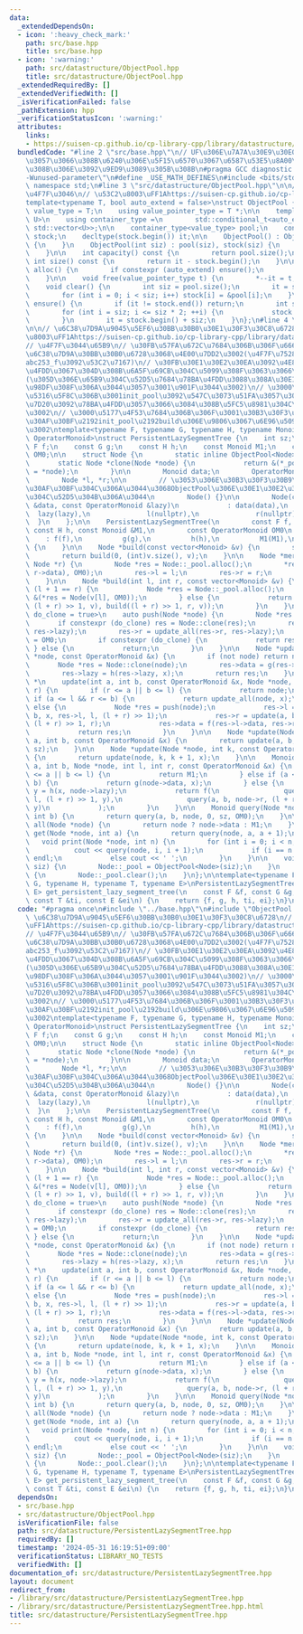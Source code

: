 ```yaml
---
data:
  _extendedDependsOn:
  - icon: ':heavy_check_mark:'
    path: src/base.hpp
    title: src/base.hpp
  - icon: ':warning:'
    path: src/datastructure/ObjectPool.hpp
    title: src/datastructure/ObjectPool.hpp
  _extendedRequiredBy: []
  _extendedVerifiedWith: []
  _isVerificationFailed: false
  _pathExtension: hpp
  _verificationStatusIcon: ':warning:'
  attributes:
    links:
    - https://suisen-cp.github.io/cp-library-cpp/library/datastructure/segment_tree/persistent_lazy_segment_tree.hpp
  bundledCode: "#line 2 \"src/base.hpp\"\n// UF\u306E\u7A7A\u30E9\u30E0\u30C0\u6E21\
    \u3057\u3066\u308B\u6240\u306E\u5F15\u6570\u3067\u6587\u53E5\u8A00\u308F\u308C\
    \u308B\u306E\u3092\u9ED9\u3089\u305B\u308B\n#pragma GCC diagnostic ignored \"\
    -Wunused-parameter\"\n#define _USE_MATH_DEFINES\n#include <bits/stdc++.h>\nusing\
    \ namespace std;\n#line 3 \"src/datastructure/ObjectPool.hpp\"\n\n// PersistentLazySegmentTree\u306B\
    \u4F7F\u3046\n// \u53C2\u8003\uFF1Ahttps://suisen-cp.github.io/cp-library-cpp/library/util/object_pool.hpp\n\
    template<typename T, bool auto_extend = false>\nstruct ObjectPool {\n    using\
    \ value_type = T;\n    using value_pointer_type = T *;\n\n    template<typename\
    \ U>\n    using container_type =\n        std::conditional_t<auto_extend, std::deque<U>,\
    \ std::vector<U>>;\n\n    container_type<value_type> pool;\n    container_type<value_pointer_type>\
    \ stock;\n    decltype(stock.begin()) it;\n\n    ObjectPool() : ObjectPool(0)\
    \ {\n    }\n    ObjectPool(int siz) : pool(siz), stock(siz) {\n        clear();\n\
    \    }\n\n    int capacity() const {\n        return pool.size();\n    }\n   \
    \ int size() const {\n        return it - stock.begin();\n    }\n\n    value_pointer_type\
    \ alloc() {\n        if constexpr (auto_extend) ensure();\n        return *it++;\n\
    \    }\n\n    void free(value_pointer_type t) {\n        *--it = t;\n    }\n\n\
    \    void clear() {\n        int siz = pool.size();\n        it = stock.begin();\n\
    \        for (int i = 0; i < siz; i++) stock[i] = &pool[i];\n    }\n\n    void\
    \ ensure() {\n        if (it != stock.end()) return;\n        int siz = stock.size();\n\
    \        for (int i = siz; i <= siz * 2; ++i) {\n            stock.push_back(&pool.emplace_back());\n\
    \        }\n        it = stock.begin() + siz;\n    }\n};\n#line 4 \"src/datastructure/PersistentLazySegmentTree.hpp\"\
    \n\n// \u6C38\u7D9A\u9045\u5EF6\u30BB\u30B0\u30E1\u30F3\u30C8\u6728\n// \u53C2\
    \u8003\uFF1Ahttps://suisen-cp.github.io/cp-library-cpp/library/datastructure/segment_tree/persistent_lazy_segment_tree.hpp\n\
    // \u4F7F\u3044\u65B9\n// \u30FB\u57FA\u672C\u7684\u306B\u306F\u666E\u901A\u306E\
    \u6C38\u7D9A\u30BB\u30B0\u6728\u3068\u4E00\u7DD2\u3002(\u4F7F\u7528\u4F8B\u306F\
    abc253_f\u3092\u53C2\u7167)\n// \u30FB\u30E1\u30E2\u30EA\u3092\u4E88\u3081\u78BA\
    \u4FDD\u3067\u304D\u308B\u6A5F\u69CB\u304C\u5099\u308F\u3063\u3066\u308B\u3002\
    (\u305D\u306E\u65B9\u304C\u52D5\u7684\u78BA\u4FDD\u3088\u308A\u30E1\u30E2\u30EA\
    \u98DF\u308F\u306A\u3044\u3057\u3001\u901F\u3044\u3002)\n// \u3000\u521D\u671F\
    \u5316\u5F8C\u306B\u3001init_pool\u3092\u547C\u3073\u51FA\u3057\u3066\u3001\u8981\
    \u7D20\u3092\u78BA\u4FDD\u3057\u3066\u3084\u308B\u5FC5\u8981\u304C\u3042\u308B\
    \u3002\n// \u3000\u5177\u4F53\u7684\u306B\u306F\u3001\u30B3\u30F3\u30B9\u30C8\u30E9\
    \u30AF\u30BF\u2192init_pool\u2192build\u306E\u9806\u3067\u6E96\u5099\u3059\u308B\
    \u3002\ntemplate<typename F, typename G, typename H, typename Monoid, typename\
    \ OperatorMonoid>\nstruct PersistentLazySegmentTree {\n    int sz;\n    const\
    \ F f;\n    const G g;\n    const H h;\n    const Monoid M1;\n    const OperatorMonoid\
    \ OM0;\n\n    struct Node {\n        static inline ObjectPool<Node> _pool;\n \
    \       static Node *clone(Node *node) {\n            return &(*_pool.alloc()\
    \ = *node);\n        }\n\n        Monoid data;\n        OperatorMonoid lazy;\n\
    \        Node *l, *r;\n\n        // \u3053\u306E\u30B3\u30F3\u30B9\u30C8\u30E9\
    \u30AF\u30BF\u304C\u306A\u3044\u3068ObjectPool\u306E\u30E1\u30E2\u30EA\u78BA\u4FDD\
    \u304C\u52D5\u304B\u306A\u3044\n        Node() {}\n\n        Node(const Monoid\
    \ &data, const OperatorMonoid &lazy)\n            : data(data),\n            \
    \  lazy(lazy),\n              l(nullptr),\n              r(nullptr) {\n      \
    \  }\n    };\n\n    PersistentLazySegmentTree(\n        const F f, const G g,\
    \ const H h, const Monoid &M1,\n        const OperatorMonoid OM0\n    )\n    \
    \    : f(f),\n          g(g),\n          h(h),\n          M1(M1),\n          OM0(OM0)\
    \ {\n    }\n\n    Node *build(const vector<Monoid> &v) {\n        sz = (int)v.size();\n\
    \        return build(0, (int)v.size(), v);\n    }\n\n    Node *merge(Node *l,\
    \ Node *r) {\n        Node *res = Node::_pool.alloc();\n        *res = Node(f(l->data,\
    \ r->data), OM0);\n        res->l = l;\n        res->r = r;\n        return res;\n\
    \    }\n\n    Node *build(int l, int r, const vector<Monoid> &v) {\n        if\
    \ (l + 1 == r) {\n            Node *res = Node::_pool.alloc();\n            return\
    \ &(*res = Node(v[l], OM0));\n        } else {\n            return merge(build(l,\
    \ (l + r) >> 1, v), build((l + r) >> 1, r, v));\n        }\n    }\n\n    template<bool\
    \ do_clone = true>\n    auto push(Node *node) {\n        Node *res = node;\n \
    \       if constexpr (do_clone) res = Node::clone(res);\n        res->l = update_all(res->l,\
    \ res->lazy);\n        res->r = update_all(res->r, res->lazy);\n        res->lazy\
    \ = OM0;\n        if constexpr (do_clone) {\n            return res;\n       \
    \ } else {\n            return;\n        }\n    }\n\n    Node *update_all(Node\
    \ *node, const OperatorMonoid &x) {\n        if (not node) return nullptr;\n \
    \       Node *res = Node::clone(node);\n        res->data = g(res->data, x);\n\
    \        res->lazy = h(res->lazy, x);\n        return res;\n    }\n\n    Node\
    \ *\n    update(int a, int b, const OperatorMonoid &x, Node *node, int l, int\
    \ r) {\n        if (r <= a || b <= l) {\n            return node;\n        } else\
    \ if (a <= l && r <= b) {\n            return update_all(node, x);\n        }\
    \ else {\n            Node *res = push(node);\n            res->l = update(a,\
    \ b, x, res->l, l, (l + r) >> 1);\n            res->r = update(a, b, x, res->r,\
    \ (l + r) >> 1, r);\n            res->data = f(res->l->data, res->r->data);\n\
    \            return res;\n        }\n    }\n\n    Node *update(Node *node, int\
    \ a, int b, const OperatorMonoid &x) {\n        return update(a, b, x, node, 0,\
    \ sz);\n    }\n\n    Node *update(Node *node, int k, const OperatorMonoid &x)\
    \ {\n        return update(node, k, k + 1, x);\n    }\n\n    Monoid\n    query(int\
    \ a, int b, Node *node, int l, int r, const OperatorMonoid &x) {\n        if (r\
    \ <= a || b <= l) {\n            return M1;\n        } else if (a <= l && r <=\
    \ b) {\n            return g(node->data, x);\n        } else {\n            OperatorMonoid\
    \ y = h(x, node->lazy);\n            return f(\n                query(a, b, node->l,\
    \ l, (l + r) >> 1, y),\n                query(a, b, node->r, (l + r) >> 1, r,\
    \ y)\n            );\n        }\n    }\n\n    Monoid query(Node *node, int a,\
    \ int b) {\n        return query(a, b, node, 0, sz, OM0);\n    }\n\n    Monoid\
    \ all(Node *node) {\n        return node ? node->data : M1;\n    }\n\n    Monoid\
    \ get(Node *node, int a) {\n        return query(node, a, a + 1);\n    }\n\n \
    \   void print(Node *node, int n) {\n        for (int i = 0; i < n; i++) {\n \
    \           cout << query(node, i, i + 1);\n            if (i == n - 1) cout <<\
    \ endl;\n            else cout << ' ';\n        }\n    }\n\n    void init_pool(int\
    \ siz) {\n        Node::_pool = ObjectPool<Node>(siz);\n    }\n    void clear_pool()\
    \ {\n        Node::_pool.clear();\n    }\n};\n\ntemplate<typename F, typename\
    \ G, typename H, typename T, typename E>\nPersistentLazySegmentTree<F, G, H, T,\
    \ E> get_persistent_lazy_segment_tree(\n    const F &f, const G &g, const H &h,\
    \ const T &ti, const E &ei\n) {\n    return {f, g, h, ti, ei};\n}\n"
  code: "#pragma once\n#include \"../base.hpp\"\n#include \"ObjectPool.hpp\"\n\n//\
    \ \u6C38\u7D9A\u9045\u5EF6\u30BB\u30B0\u30E1\u30F3\u30C8\u6728\n// \u53C2\u8003\
    \uFF1Ahttps://suisen-cp.github.io/cp-library-cpp/library/datastructure/segment_tree/persistent_lazy_segment_tree.hpp\n\
    // \u4F7F\u3044\u65B9\n// \u30FB\u57FA\u672C\u7684\u306B\u306F\u666E\u901A\u306E\
    \u6C38\u7D9A\u30BB\u30B0\u6728\u3068\u4E00\u7DD2\u3002(\u4F7F\u7528\u4F8B\u306F\
    abc253_f\u3092\u53C2\u7167)\n// \u30FB\u30E1\u30E2\u30EA\u3092\u4E88\u3081\u78BA\
    \u4FDD\u3067\u304D\u308B\u6A5F\u69CB\u304C\u5099\u308F\u3063\u3066\u308B\u3002\
    (\u305D\u306E\u65B9\u304C\u52D5\u7684\u78BA\u4FDD\u3088\u308A\u30E1\u30E2\u30EA\
    \u98DF\u308F\u306A\u3044\u3057\u3001\u901F\u3044\u3002)\n// \u3000\u521D\u671F\
    \u5316\u5F8C\u306B\u3001init_pool\u3092\u547C\u3073\u51FA\u3057\u3066\u3001\u8981\
    \u7D20\u3092\u78BA\u4FDD\u3057\u3066\u3084\u308B\u5FC5\u8981\u304C\u3042\u308B\
    \u3002\n// \u3000\u5177\u4F53\u7684\u306B\u306F\u3001\u30B3\u30F3\u30B9\u30C8\u30E9\
    \u30AF\u30BF\u2192init_pool\u2192build\u306E\u9806\u3067\u6E96\u5099\u3059\u308B\
    \u3002\ntemplate<typename F, typename G, typename H, typename Monoid, typename\
    \ OperatorMonoid>\nstruct PersistentLazySegmentTree {\n    int sz;\n    const\
    \ F f;\n    const G g;\n    const H h;\n    const Monoid M1;\n    const OperatorMonoid\
    \ OM0;\n\n    struct Node {\n        static inline ObjectPool<Node> _pool;\n \
    \       static Node *clone(Node *node) {\n            return &(*_pool.alloc()\
    \ = *node);\n        }\n\n        Monoid data;\n        OperatorMonoid lazy;\n\
    \        Node *l, *r;\n\n        // \u3053\u306E\u30B3\u30F3\u30B9\u30C8\u30E9\
    \u30AF\u30BF\u304C\u306A\u3044\u3068ObjectPool\u306E\u30E1\u30E2\u30EA\u78BA\u4FDD\
    \u304C\u52D5\u304B\u306A\u3044\n        Node() {}\n\n        Node(const Monoid\
    \ &data, const OperatorMonoid &lazy)\n            : data(data),\n            \
    \  lazy(lazy),\n              l(nullptr),\n              r(nullptr) {\n      \
    \  }\n    };\n\n    PersistentLazySegmentTree(\n        const F f, const G g,\
    \ const H h, const Monoid &M1,\n        const OperatorMonoid OM0\n    )\n    \
    \    : f(f),\n          g(g),\n          h(h),\n          M1(M1),\n          OM0(OM0)\
    \ {\n    }\n\n    Node *build(const vector<Monoid> &v) {\n        sz = (int)v.size();\n\
    \        return build(0, (int)v.size(), v);\n    }\n\n    Node *merge(Node *l,\
    \ Node *r) {\n        Node *res = Node::_pool.alloc();\n        *res = Node(f(l->data,\
    \ r->data), OM0);\n        res->l = l;\n        res->r = r;\n        return res;\n\
    \    }\n\n    Node *build(int l, int r, const vector<Monoid> &v) {\n        if\
    \ (l + 1 == r) {\n            Node *res = Node::_pool.alloc();\n            return\
    \ &(*res = Node(v[l], OM0));\n        } else {\n            return merge(build(l,\
    \ (l + r) >> 1, v), build((l + r) >> 1, r, v));\n        }\n    }\n\n    template<bool\
    \ do_clone = true>\n    auto push(Node *node) {\n        Node *res = node;\n \
    \       if constexpr (do_clone) res = Node::clone(res);\n        res->l = update_all(res->l,\
    \ res->lazy);\n        res->r = update_all(res->r, res->lazy);\n        res->lazy\
    \ = OM0;\n        if constexpr (do_clone) {\n            return res;\n       \
    \ } else {\n            return;\n        }\n    }\n\n    Node *update_all(Node\
    \ *node, const OperatorMonoid &x) {\n        if (not node) return nullptr;\n \
    \       Node *res = Node::clone(node);\n        res->data = g(res->data, x);\n\
    \        res->lazy = h(res->lazy, x);\n        return res;\n    }\n\n    Node\
    \ *\n    update(int a, int b, const OperatorMonoid &x, Node *node, int l, int\
    \ r) {\n        if (r <= a || b <= l) {\n            return node;\n        } else\
    \ if (a <= l && r <= b) {\n            return update_all(node, x);\n        }\
    \ else {\n            Node *res = push(node);\n            res->l = update(a,\
    \ b, x, res->l, l, (l + r) >> 1);\n            res->r = update(a, b, x, res->r,\
    \ (l + r) >> 1, r);\n            res->data = f(res->l->data, res->r->data);\n\
    \            return res;\n        }\n    }\n\n    Node *update(Node *node, int\
    \ a, int b, const OperatorMonoid &x) {\n        return update(a, b, x, node, 0,\
    \ sz);\n    }\n\n    Node *update(Node *node, int k, const OperatorMonoid &x)\
    \ {\n        return update(node, k, k + 1, x);\n    }\n\n    Monoid\n    query(int\
    \ a, int b, Node *node, int l, int r, const OperatorMonoid &x) {\n        if (r\
    \ <= a || b <= l) {\n            return M1;\n        } else if (a <= l && r <=\
    \ b) {\n            return g(node->data, x);\n        } else {\n            OperatorMonoid\
    \ y = h(x, node->lazy);\n            return f(\n                query(a, b, node->l,\
    \ l, (l + r) >> 1, y),\n                query(a, b, node->r, (l + r) >> 1, r,\
    \ y)\n            );\n        }\n    }\n\n    Monoid query(Node *node, int a,\
    \ int b) {\n        return query(a, b, node, 0, sz, OM0);\n    }\n\n    Monoid\
    \ all(Node *node) {\n        return node ? node->data : M1;\n    }\n\n    Monoid\
    \ get(Node *node, int a) {\n        return query(node, a, a + 1);\n    }\n\n \
    \   void print(Node *node, int n) {\n        for (int i = 0; i < n; i++) {\n \
    \           cout << query(node, i, i + 1);\n            if (i == n - 1) cout <<\
    \ endl;\n            else cout << ' ';\n        }\n    }\n\n    void init_pool(int\
    \ siz) {\n        Node::_pool = ObjectPool<Node>(siz);\n    }\n    void clear_pool()\
    \ {\n        Node::_pool.clear();\n    }\n};\n\ntemplate<typename F, typename\
    \ G, typename H, typename T, typename E>\nPersistentLazySegmentTree<F, G, H, T,\
    \ E> get_persistent_lazy_segment_tree(\n    const F &f, const G &g, const H &h,\
    \ const T &ti, const E &ei\n) {\n    return {f, g, h, ti, ei};\n}\n"
  dependsOn:
  - src/base.hpp
  - src/datastructure/ObjectPool.hpp
  isVerificationFile: false
  path: src/datastructure/PersistentLazySegmentTree.hpp
  requiredBy: []
  timestamp: '2024-05-31 16:19:51+09:00'
  verificationStatus: LIBRARY_NO_TESTS
  verifiedWith: []
documentation_of: src/datastructure/PersistentLazySegmentTree.hpp
layout: document
redirect_from:
- /library/src/datastructure/PersistentLazySegmentTree.hpp
- /library/src/datastructure/PersistentLazySegmentTree.hpp.html
title: src/datastructure/PersistentLazySegmentTree.hpp
---
```

